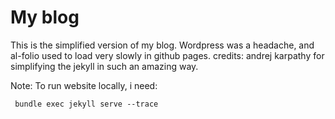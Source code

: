# My blog


This is the simplified version of my blog. Wordpress was a headache, and al-folio used to load very slowly in github pages. 
credits: andrej karpathy for simplifying the jekyll in such an amazing way. 

Note:
To run website locally, i need:
```
 bundle exec jekyll serve --trace
```